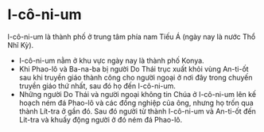 # I-cô-ni-um

I-cô-ni-um là thành phố ở trung tâm phía nam Tiếu Á (ngày nay là nước Thổ Nhĩ Kỳ).
- I-cô-ni-um nằm ở khu vực ngày nay là thành phố Konya. 
- Khi Phao-lô và Ba-na-ba bị người Do Thái trục xuất khỏi vùng An-ti-ốt sau khi truyền giáo thành công cho người ngoại ở nơi đây trong chuyến truyền giáo thứ nhất, sau đó họ đến I-cô-ni-um. 
- Những người Do Thái và người ngoại không tin Chúa ở I-cô-ni-um lên kế hoạch ném đá Phao-lô và các đồng nghiệp của ông, nhưng họ trốn qua thành Lít-tra ở gần đó.   Sau đó người từ thành I-cô-ni-um và An-ti-ốt đến Lit-tra và khuấy động người ở đó ném đá Phao-lô.

